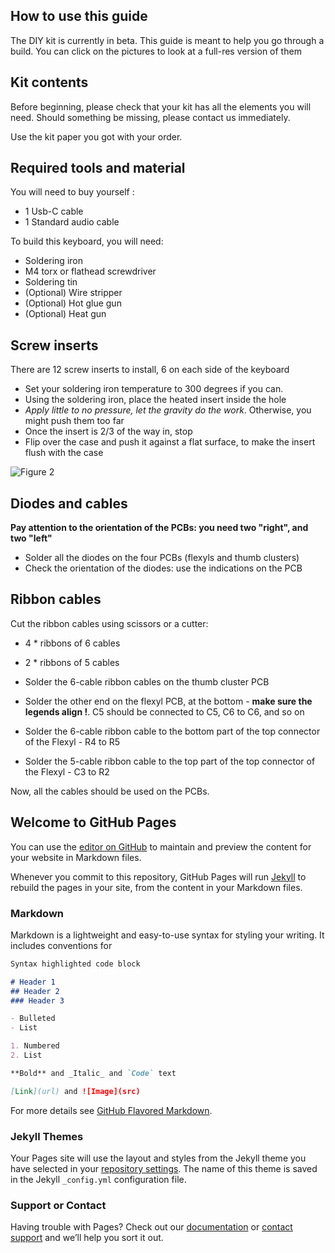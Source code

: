 ## How to use this guide

The DIY kit is currently in beta. This guide is meant to help you go
through a build. You can click on the pictures to look at a full-res
version of them

## Kit contents

Before beginning, please check that your kit has all the elements you will need. Should something be missing, please contact us immediately. 

Use the kit paper you got with your order.

## Required tools and material


You will need to buy yourself :

- 1 Usb-C cable
- 1 Standard audio cable

To build this keyboard, you will need:

- Soldering iron
- M4 torx or flathead screwdriver
- Soldering tin
- (Optional) Wire stripper
- (Optional) Hot glue gun
- (Optional) Heat gun

## Screw inserts

There are 12 screw inserts to install, 6 on each side of the keyboard

- Set your soldering iron temperature to 300 degrees if you can.
- Using the soldering iron, place the heated insert inside the hole
- *Apply little to no pressure, let the gravity do the work*. Otherwise, you might push them too far
- Once the insert is 2/3 of the way in, stop 
- Flip over the case and push it against a flat surface, to make the insert flush with the case

![Figure 2](https://github.com/HID-Technologies/Bastyl-DIY-instructions/blob/gh-pages/images/insert2.PNG)

## Diodes and cables

**Pay attention to the orientation of the PCBs: you need two "right", and two "left"**

- Solder all the diodes on the four PCBs (flexyls and thumb clusters)
- Check the orientation of the diodes: use the indications on the PCB

## Ribbon cables

Cut the ribbon cables using scissors or a cutter:

- 4 * ribbons of 6 cables
- 2 * ribbons of 5 cables

- Solder the 6-cable ribbon cables on the thumb cluster PCB
- Solder the other end on the flexyl PCB, at the bottom - **make sure the legends align !**. C5 should be connected to C5, C6 to C6, and so on
- Solder the 6-cable ribbon cable to the bottom part of the top connector of the Flexyl - R4 to R5
- Solder the 5-cable ribbon cable to the top part of the top connector of the Flexyl - C3 to R2

Now, all the cables should be used on the PCBs.





## Welcome to GitHub Pages

You can use the [editor on GitHub](https://github.com/HID-Technologies/Bastyl-DIY-cinstructions/edit/gh-pages/index.md) to maintain and preview the content for your website in Markdown files.

Whenever you commit to this repository, GitHub Pages will run [Jekyll](https://jekyllrb.com/) to rebuild the pages in your site, from the content in your Markdown files.

### Markdown

Markdown is a lightweight and easy-to-use syntax for styling your writing. It includes conventions for

```markdown
Syntax highlighted code block

# Header 1
## Header 2
### Header 3

- Bulleted
- List

1. Numbered
2. List

**Bold** and _Italic_ and `Code` text

[Link](url) and ![Image](src)
```

For more details see [GitHub Flavored Markdown](https://guides.github.com/features/mastering-markdown/).

### Jekyll Themes

Your Pages site will use the layout and styles from the Jekyll theme you have selected in your [repository settings](https://github.com/HID-Technologies/Bastyl-DIY-cinstructions/settings). The name of this theme is saved in the Jekyll `_config.yml` configuration file.

### Support or Contact

Having trouble with Pages? Check out our [documentation](https://docs.github.com/categories/github-pages-basics/) or [contact support](https://github.com/contact) and we’ll help you sort it out.
